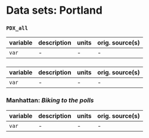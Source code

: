 # Data sets: Portland

### `PDX_all`

| variable  | description | units | orig. source(s) |
| --------- | ----------- | ----- | ----- |
| `var` | - | - | - | - |

### 

| variable  | description | units | orig. source(s) |
| --------- | ----------- | ----- | ----- |
| `var` | - | - | - | - |


### Manhattan: *Biking to the polls*

| variable  | description | units | orig. source(s) |
| --------- | ----------- | ----- | ----- |
| `var` | - | - | - | - |
